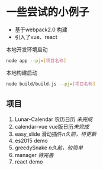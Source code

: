 # 一些尝试的小例子

* 基于webpack2.0 构建
* 引入了vue、react

本地开发环境启动

```bash
node app --pj=[项目名称]
```

本地构建启动

```bash
node build/build.js --pj=[项目名称]
```

## 项目

1. Lunar-Calendar 农历日历 *未完成*
2. calendar-vue  vue版日历*未完成*
3. easy_slide 滑动插件*n久前，待更新*
4. es2015 demo
5. greedySnake *n久前，较简单*
6. manager *待完善*
7. react demo
